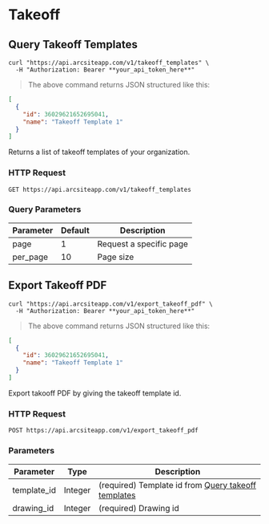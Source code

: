 # Takeoff

## Query Takeoff Templates

```shell
curl "https://api.arcsiteapp.com/v1/takeoff_templates" \
  -H "Authorization: Bearer **your_api_token_here**"
```

> The above command returns JSON structured like this:

```json
[
  {
    "id": 36029621652695041,
    "name": "Takeoff Template 1"
  }
]
```

Returns a list of takeoff templates of your organization.

### HTTP Request

`GET https://api.arcsiteapp.com/v1/takeoff_templates`

### Query Parameters

| Parameter | Default | Description             |
| --------- | ------- | ----------------------- |
| page      | 1       | Request a specific page |
| per_page  | 10      | Page size               |

## Export Takeoff PDF

```shell
curl "https://api.arcsiteapp.com/v1/export_takeoff_pdf" \
  -H "Authorization: Bearer **your_api_token_here**"
```

> The above command returns JSON structured like this:

```json
[
  {
    "id": 36029621652695041,
    "name": "Takeoff Template 1"
  }
]
```

Export takooff PDF by giving the takeoff template id.

### HTTP Request

`POST https://api.arcsiteapp.com/v1/export_takeoff_pdf`

### Parameters

| Parameter   | Type    | Description                                                                     |
| ----------- | ------- | ------------------------------------------------------------------------------- |
| template_id | Integer | (required) Template id from [Query takeoff templates](#query-takeoff-templates) |
| drawing_id  | Integer | (required) Drawing id                                                           |
